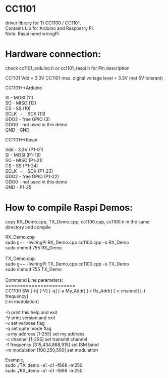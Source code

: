 CC1101
======

driver library for Ti CC1100 / CC1101.<br />
Contains Lib for Arduino and Raspberry Pi.<br />
Note: Raspi need wiringPi<br />



Hardware connection:
====================
check cc1101_arduino.h or cc1101_raspi.h for Pin description

CC1101 Vdd = 3.3V
CC1101 max. digital voltage level = 3.3V (not 5V tolerant)

CC1101<->Arduino

SI     -    MOSI (11)<br />
SO     -    MISO (12)<br />
CS     -    SS   (10)<br />
SCLK   -    SCK  (13)<br />
GDO2   -    free GPIO (3) <br />
GDO0   -    not used in this demo<br />
GND    -    GND<br />


CC1101<->Raspi

Vdd    -    3.3V (P1-01)<br />
SI     -    MOSI (P1-19)<br />
SO     -    MISO (P1-21)<br />
CS     -    SS   (P1-24)<br />
SCLK   -    SCK  (P1-23)<br />
GDO2   -    free GPIO (P1-22) <br />
GDO0   -    not used in this demo<br />
GND    -    P1-25<br />

How to compile Raspi Demos:
===========================
copy RX_Demo.cpp, TX_Demo.cpp, cc1100.cpp, cc1100.h in the same directory and compile <br />

RX_Demo.cpp<br />
sudo g++ -lwiringPi RX_Demo.cpp cc1100.cpp -o RX_Demo<br />
sudo chmod 755 RX_Demo<br />
<br />
TX_Demo.cpp<br />
sudo g++ -lwiringPi TX_Demo.cpp cc1100.cpp -o TX_Demo<br />
sudo chmod 755 TX_Demo<br />
<br />
Command Line parameters:<br />
========================<br />
CC1100 SW [-h] [-V] [-q] [-a My_Addr] [-r Rx_Addr] [-c channel] [-f frequency]<br />
          [-m modulation]<br />
<br />
  -h              			print this help and exit<br />
  -V              			print version and exit<br />
  -v              			set verbose flag<br />
  -q              			set quite mode flag<br />
  -a my address [1-255] 		set my address<br />
  -c channel 	[1-255] 		set transmit channel<br />
  -f frequency  [315,434,868,915]  	set ISM band<br />
  -m modulation [100,250,500] 		set modulation<br />
  
  Example,<br />
  sudo ./TX_demo -a1 -c1 -f868 -m250<br />
  sudo ./RX_demo -a1 -c1 -f868 -m250<br />
 
